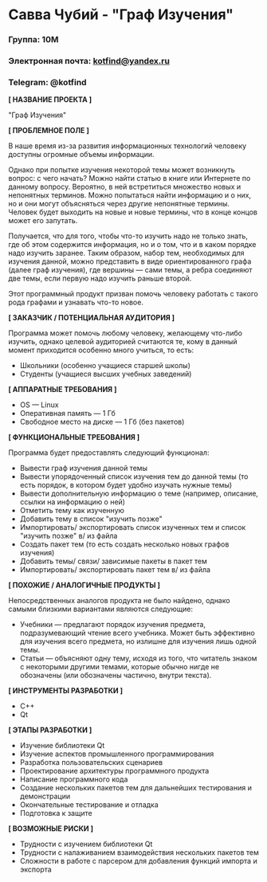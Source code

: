 # Савва Чубий - "Граф Изучения"

### Группа: 10М
### Электронная почта: kotfind@yandex.ru
### Telegram: @kotfind


**[ НАЗВАНИЕ ПРОЕКТА ]**

"Граф Изучения"

**[ ПРОБЛЕМНОЕ ПОЛЕ ]**

В наше время из-за развития информационных технологий человеку доступны огромные объемы информации.

Однако при попытке изучения некоторой темы может возникнуть вопрос: с чего
начать? Можно найти статью в книге или Интернете по данному вопросу. Вероятно,
в ней встретиться множество новых и непонятных терминов.  Можно попытаться
найти информацию и о них, но и они могут объясняться через другие непонятные
термины.  Человек будет выходить на новые и новые термины, что в конце концов
может его запутать.

Получается, что для того, чтобы что-то изучить надо не только знать, где об
этом содержится информация, но и о том, что и в каком порядке надо изучить
заранее. Таким образом, набор тем, необходимых для изучения данной, можно
представить в виде ориентированного графа (далее граф изучения), где вершины
&mdash; сами темы, а ребра соединяют две темы, если первую надо изучить раньше
второй.

Этот программный продукт призван помочь человеку работать с такого рода графами
и узнавать что-то новое.

**[ ЗАКАЗЧИК / ПОТЕНЦИАЛЬНАЯ АУДИТОРИЯ ]**

Программа может помочь любому человеку, желающему что-либо изучить, однако
целевой аудиторией считаются те, кому в данный момент приходится особенно много учиться, то есть:

* Школьники (особенно учащиеся старшей школы)
* Студенты (учащиеся высших учебных заведений)

**[ АППАРАТНЫЕ ТРЕБОВАНИЯ ]** 

* OS &mdash; Linux
* Оперативная память &mdash; 1 Гб
* Свободное место на диске &mdash; 1 Гб (без пакетов)

**[ ФУНКЦИОНАЛЬНЫЕ ТРЕБОВАНИЯ ]**

Программа будет предоставлять следующий функционал:

* Вывести граф изучения данной темы
* Вывести упорядоченный список изучения тем до данной темы (то есть порядок,
  в котором будет удобно изучать нужные темы)
* Вывести дополнительную информацию о теме (например, описание, ссылки на информацию о ней)
* Отметить тему как изученную
* Добавить тему в список "изучить позже"
* Импортировать/ экспортировать список изученных тем и список "изучить позже" в/ из файла
* Создать пакет тем (то есть создать несколько новых графов изучения)
* Добавить темы/ связи/ зависимые пакеты в пакет тем
* Импортировать/ экспортировать пакет тем в/ из файла

**[ ПОХОЖИЕ / АНАЛОГИЧНЫЕ ПРОДУКТЫ ]**

Непосредственных аналогов продукта не было найдено, однако самыми близкими вариантами являются следующие:

* Учебники &mdash; предлагают порядок изучения предмета, подразумевающий чтение
  всего учебника.  Может быть эффективно для изучения всего предмета, но излишне
  для изучения лишь одной темы.
* Статьи &mdash; объясняют одну тему, исходя из того, что читатель знаком с
  некоторыми другими темами, которые обычно нигде не обозначены (или обозначены
  частично, внутри текста).


**[ ИНСТРУМЕНТЫ РАЗРАБОТКИ ]**

* C++
* Qt

**[ ЭТАПЫ РАЗРАБОТКИ ]**

* Изучение библиотеки Qt
* Изучение аспектов промышленного программирования
* Разработка пользовательских сценариев
* Проектирование архитектуры программного продукта
* Написание программного кода
* Создание нескольких пакетов тем для дальнейших тестирования и демонстрации
* Окончательные тестирование и отладка
* Подготовка к защите

**[ ВОЗМОЖНЫЕ РИСКИ ]**

* Трудности с изучением библиотеки Qt
* Трудности с налаживанием взаимодействия нескольких пакетов тем
* Сложности в работе с парсером для добавления функций импорта и экспорта
